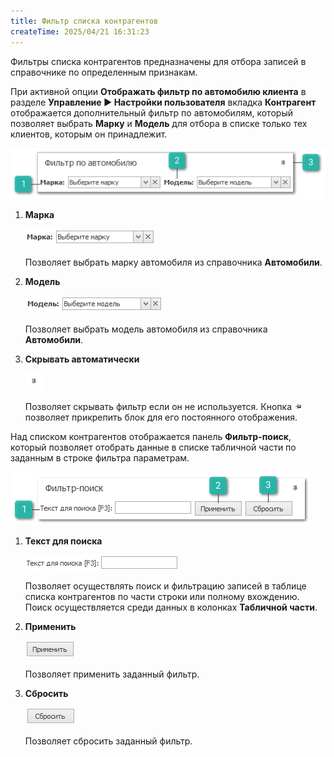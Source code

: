 ```yaml
---
title: Фильтр списка контрагентов
createTime: 2025/04/21 16:31:23
---
```

Фильтры списка контрагентов предназначены для отбора записей в справочнике по определенным признакам.

При активной опции **Отображать фильтр по автомобилю клиента** в разделе **Управление ► Настройки пользователя** вкладка **Контрагент** отображается дополнительный фильтр по автомобилям, который позволяет выбрать **Марку** и **Модель** для отбора в списке только тех клиентов, которым он принадлежит.

![](../../../assets/specification/Aspose.Words.83ab1c44-6b28-430a-a5f2-4d9e6ba1abd4.112.png)

1. **Марка**

    ![](../../../assets/specification/Aspose.Words.83ab1c44-6b28-430a-a5f2-4d9e6ba1abd4.113.png)

    Позволяет выбрать марку автомобиля из справочника **Автомобили**.

2. **Модель**

    ![](../../../assets/specification/Aspose.Words.83ab1c44-6b28-430a-a5f2-4d9e6ba1abd4.114.png)

    Позволяет выбрать модель автомобиля из справочника **Автомобили**.

3. **Скрывать автоматически** 

    ![](../../../assets/specification/Aspose.Words.83ab1c44-6b28-430a-a5f2-4d9e6ba1abd4.115.png)

    Позволяет скрывать фильтр если он не используется. Кнопка ![ref19](../../../assets/specification/Aspose.Words.83ab1c44-6b28-430a-a5f2-4d9e6ba1abd4.116.png)позволяет прикрепить блок для его постоянного отображения.

Над списком контрагентов отображается панель **Фильтр-поиск**, который позволяет отобрать данные в списке табличной части по заданным в строке фильтра параметрам.

![](../../../assets/specification/Aspose.Words.83ab1c44-6b28-430a-a5f2-4d9e6ba1abd4.117.png)

1. **Текст для поиска**

    ![](../../../assets/specification/Aspose.Words.83ab1c44-6b28-430a-a5f2-4d9e6ba1abd4.118.png)

    Позволяет осуществлять поиск и фильтрацию записей в таблице списка контрагентов по части строки или полному вхождению. Поиск осуществляется среди данных в колонках **Табличной части**.

2. **Применить**

    ![](../../../assets/specification/Aspose.Words.83ab1c44-6b28-430a-a5f2-4d9e6ba1abd4.119.png)

    Позволяет применить заданный фильтр.

3. **Сбросить**

    ![](../../../assets/specification/Aspose.Words.83ab1c44-6b28-430a-a5f2-4d9e6ba1abd4.120.png)

    Позволяет сбросить заданный фильтр.